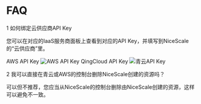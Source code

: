 # FAQ

1 如何绑定云供应商API Key

您可以在对应的IaaS服务商面板上查看到对应的API Key，并填写到NiceScale的“云供应商”里。

  AWS API Key ![AWS API Key](/screenshot/aws-apikey.png "AWS API Key")
  QingCloud API Key ![青云API Key](/screenshot/qing-apikey.png "QingCloud API Key")


2 我可以直接在青云或AWS的控制台删除NiceScale创建的资源吗？

可以但不推荐，您应当从NiceScale的控制台删除由NiceScale创建的资源，这样可以避免不一致。

